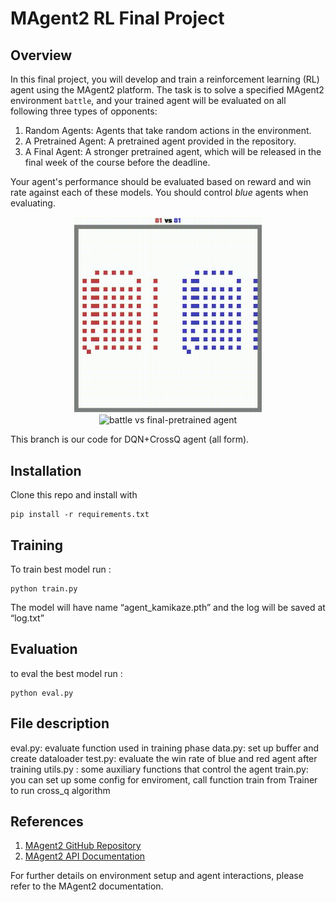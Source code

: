 # MAgent2 RL Final Project
## Overview
In this final project, you will develop and train a reinforcement learning (RL) agent using the MAgent2 platform. The task is to solve a specified MAgent2 environment `battle`, and your trained agent will be evaluated on all following three types of opponents:

1. Random Agents: Agents that take random actions in the environment.
2. A Pretrained Agent: A pretrained agent provided in the repository.
3. A Final Agent: A stronger pretrained agent, which will be released in the final week of the course before the deadline.

Your agent's performance should be evaluated based on reward and win rate against each of these models. You should control *blue* agents when evaluating.

<p align="center">
  <img src="video/cross_vs_red.gif" width="300" alt="battle vs pretrained-1 agent" />
  <img src="video/cross_vs_fianal.gif" width="300" alt="battle vs final-pretrained agent" />
</p>
This branch is our code for DQN+CrossQ agent (all form).

## Installation
Clone this repo and install with
```
pip install -r requirements.txt
```

## Training
To train best model run : 
```
python train.py
```
The model will have name “agent_kamikaze.pth” and the log will be saved at “log.txt”
## Evaluation
to eval the best model run : 
```
python eval.py
```
## File description
eval.py: evaluate function used in training phase 
data.py: set up buffer and create dataloader
test.py: evaluate the win rate of blue and red agent after training 
utils.py : some auxiliary functions that control the agent
train.py: you can set up some config for enviroment, call function train from Trainer to run cross_q algorithm 


## References

1. [MAgent2 GitHub Repository](https://github.com/Farama-Foundation/MAgent2)
2. [MAgent2 API Documentation](https://magent2.farama.org/introduction/basic_usage/)

For further details on environment setup and agent interactions, please refer to the MAgent2 documentation.
